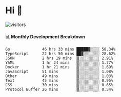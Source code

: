 # Hi 👋
 
![visitors](https://visitor-badge.glitch.me/badge?page_id=sorcererxw.sorcererx)

#### 📊 Monthly Development Breakdown

<!--START_SECTION:waka-->
```text
Go              46 hrs 33 mins █████▓░░░░ 58.34%
TypeScript      22 hrs 50 mins ██▓░░░░░░░ 28.62%
JSON            2 hrs 19 mins  ▒░░░░░░░░░ 2.91%
YAML            1 hr 24 mins   ▒░░░░░░░░░ 1.77%
Docker          1 hr 21 mins   ▒░░░░░░░░░ 1.69%
JavaScript      51 mins        ▒░░░░░░░░░ 1.08%
Other           49 mins        ▒░░░░░░░░░ 1.03%
Text            45 mins        ▒░░░░░░░░░ 0.95%
CSS             30 mins        ▒░░░░░░░░░ 0.65%
Protocol Buffer 26 mins        ▒░░░░░░░░░ 0.54%
```
<!--END_SECTION:waka-->

